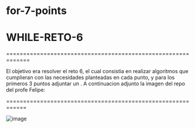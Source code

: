 # for-7-points
# WHILE-RETO-6

=============================================================

El objetivo era resolver el reto 6, el cual consistia en
realizar algoritmos que cumplieran con las necesidades 
planteadas en cada punto, y para los primeros 3 puntos
adjuntar un .
A continuacion adjunto la imagen del repo del profe Felipe:

============================================================

![image](https://github.com/user-attachments/assets/470b6871-8708-468d-ba0e-bd5a697e7465)


